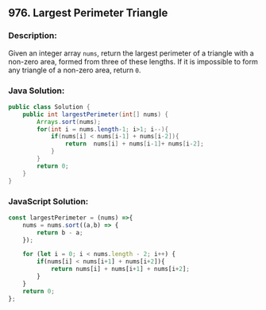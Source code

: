 
## 976. Largest Perimeter Triangle

### Description:
Given an integer array ```nums```, return the largest perimeter of a triangle with a non-zero area, formed from three of these lengths. If it is impossible to form any triangle of a non-zero area, return ```0```.


### Java Solution:
```Java
public class Solution {
    public int largestPerimeter(int[] nums) {
        Arrays.sort(nums);
        for(int i = nums.length-1; i>1; i--){
            if(nums[i] < nums[i-1] + nums[i-2]){
                return  nums[i] + nums[i-1]+ nums[i-2];
            }
        }
        return 0;
    }
}
```

### JavaScript Solution:
```JavaScript
const largestPerimeter = (nums) =>{
    nums = nums.sort((a,b) => {
        return b - a;
    });

    for (let i = 0; i < nums.length - 2; i++) {
        if(nums[i] < nums[i+1] + nums[i+2]){
            return nums[i] + nums[i+1] + nums[i+2];
        }
    }
    return 0;
};
```